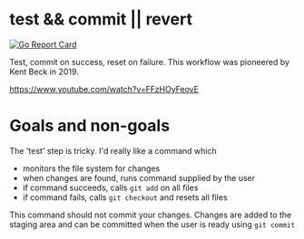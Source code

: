 # test && commit || revert

[![Go Report Card](https://goreportcard.com/badge/github.com/heymatthew/tcr)](https://goreportcard.com/report/github.com/go-git/go-git)

Test, commit on success, reset on failure. This workflow was pioneered by Kent Beck in 2019.

https://www.youtube.com/watch?v=FFzHOyFeovE

# Goals and non-goals

The 'test' step is tricky. I'd really like a command which
- monitors the file system for changes
- when changes are found, runs command supplied by the user
- if command succeeds, calls `git add` on all files
- if command fails, calls `git checkout` and resets all files

This command should not commit your changes. Changes are added to the staging area and can be
committed when the user is ready using `git commit`
